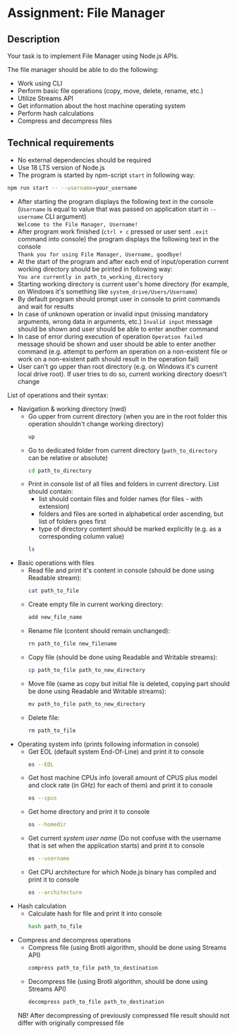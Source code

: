 # Assignment: File Manager

## Description

Your task is to implement File Manager using Node.js APIs.

The file manager should be able to do the following:

- Work using CLI
- Perform basic file operations (copy, move, delete, rename, etc.)
- Utilize Streams API
- Get information about the host machine operating system
- Perform hash calculations
- Compress and decompress files

## Technical requirements

- No external dependencies should be required
- Use 18 LTS version of Node.js
- The program is started by npm-script `start` in following way:
```bash
npm run start -- --username=your_username
```
- After starting the program displays the following text in the console (`Username` is equal to value that was passed on application start in `--username` CLI argument)  
  `Welcome to the File Manager, Username!`
- After program work finished (`ctrl + c` pressed or user sent `.exit` command into console) the program displays the following text in the console  
  `Thank you for using File Manager, Username, goodbye!`
- At the start of the program and after each end of input/operation current working directory should be printed in following way:  
  `You are currently in path_to_working_directory`
- Starting working directory is current user's home directory (for example, on Windows it's something like `system_drive/Users/Username`)
- By default program should prompt user in console to print commands and wait for results
- In case of unknown operation or invalid input (missing mandatory arguments, wrong data in arguments, etc.) `Invalid input` message should be shown and user should be able to enter another command
- In case of error during execution of operation `Operation failed` message should be shown and user should be able to enter another command (e.g. attempt to perform an operation on a non-existent file or work on a non-existent path should result in the operation fail)
- User can't go upper than root directory (e.g. on Windows it's current local drive root). If user tries to do so, current working directory doesn't change

List of operations and their syntax:
- Navigation & working directory (nwd)
  - Go upper from current directory (when you are in the root folder this operation shouldn't change working directory)
    ```bash
    up
    ```
  - Go to dedicated folder from current directory (`path_to_directory` can be relative or absolute)
    ```bash
    cd path_to_directory
    ```
  - Print in console list of all files and folders in current directory. List should contain:
    - list should contain files and folder names (for files - with extension)
    - folders and files are sorted in alphabetical order ascending, but list of folders goes first
    - type of directory content should be marked explicitly (e.g. as a corresponding column value)
    ```bash
    ls
    ```
- Basic operations with files
  - Read file and print it's content in console (should be done using Readable stream):
    ```bash
    cat path_to_file
    ```
  - Create empty file in current working directory:
    ```bash
    add new_file_name
    ```
  - Rename file (content should remain unchanged):
    ```bash
    rn path_to_file new_filename
    ```
  - Copy file (should be done using Readable and Writable streams):
    ```bash
    cp path_to_file path_to_new_directory
    ```
  - Move file (same as copy but initial file is deleted, copying part should be done using Readable and Writable streams):
    ```bash
    mv path_to_file path_to_new_directory
    ```
  - Delete file:
    ```bash
    rm path_to_file
    ```
- Operating system info (prints following information in console)
  - Get EOL (default system End-Of-Line) and print it to console
    ```bash
    os --EOL
    ```
  - Get host machine CPUs info (overall amount of CPUS plus model and clock rate (in GHz) for each of them) and print it to console
    ```bash
    os --cpus
    ```
  - Get home directory and print it to console
    ```bash
    os --homedir
    ```
  - Get current *system user name* (Do not confuse with the username that is set when the application starts) and print it to console
    ```bash
    os --username
    ```
  - Get CPU architecture for which Node.js binary has compiled and print it to console
    ```bash
    os --architecture
    ```
- Hash calculation
  - Calculate hash for file and print it into console
    ```bash
    hash path_to_file
    ```
- Compress and decompress operations
  - Compress file (using Brotli algorithm, should be done using Streams API)
    ```bash
    compress path_to_file path_to_destination
    ```
  - Decompress file (using Brotli algorithm, should be done using Streams API)
    ```bash
    decompress path_to_file path_to_destination
    ```  
  NB! After decompressing of previously compressed file result should not differ with originally compressed file